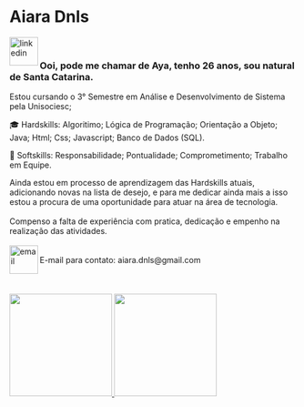 <div dsplay="inline-block">
 
 <h1 align="left">Aiara Dnls</h1>
  <a href="https://www.linkedin.com/in/aiara-dorneles-823927226/">
    <img align="left" width="50px" src="https://static-00.iconduck.com/assets.00/linkedin-icon-2048x2048-ya5g47j2.png" alt="linkedin" style="vertical-align:top;">
  </a> 
 
</div>
</br>

### Ooi, pode me chamar de Aya, tenho 26 anos, sou natural de Santa Catarina.

Estou cursando o 3° Semestre em Análise e Desenvolvimento de Sistema pela Unisociesc;
<div display="inline-block">
<p align="left"> 🎓 Hardskills: Algoritimo; Lógica de Programação; Orientação a Objeto; Java; Html; Css; Javascript; Banco de Dados (SQL).</p>
<p align="left"> 🌱 Softskills: Responsabilidade; Pontualidade; Comprometimento; Trabalho em Equipe.</p>
</div>
Ainda estou em processo de aprendizagem das Hardskills atuais, adicionando novas na lista de desejo, e para me dedicar ainda mais a isso estou a procura de uma oportunidade para atuar na área de tecnologia.
</br>
</br>
Compenso a falta de experiência com pratica, dedicação e empenho na realização das atividades.
</br>
</br>
<div>
 <img align="left" width="50px" src="https://cdn-icons-png.flaticon.com/512/3296/3296464.png" alt="email" style="vertical-align:top;">
 </br> 
 E-mail para contato: aiara.dnls@gmail.com
</div>
</br>
</br>
</br>
<div>
<a href="https://github.com/Sttarnix">
<img loading="lazy" height="180em" src="https://github-readme-stats.vercel.app/api/top-langs/?username=sttarnix&layout=compact&langs_count=7&theme=dracula"/>
<img loading="lazy" height="180em" src="https://github-readme-stats.vercel.app/api?username=sttarnix&show_icons=true&theme=dracula&include_all_commits=true&count_private=true"/>
</div>
<!--
**Sttarnix/Sttarnix** is a ✨ _special_ ✨ repository because its `README.md` (this file) appears on your GitHub profile.

Here are some ideas to get you started:

- 🔭 I’m currently working on ...
- 🌱 I’m currently learning ...
- 👯 I’m looking to collaborate on ...
- 🤔 I’m looking for help with ...
- 💬 Ask me about ...
- 📫 How to reach me: ...
- 😄 Pronouns: ...
- ⚡ Fun fact: ...
-->
